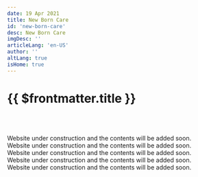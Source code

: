 ```yaml
---
date: 19 Apr 2021
title: New Born Care
id: 'new-born-care'
desc: New Born Care
imgDesc: ''
articleLang: 'en-US'
author: ''
altLang: true
isHome: true
---
```


<altLang />

# {{ $frontmatter.title }}

<br/><br/>

Website under construction and the contents will be added soon.  
Website under construction and the contents will be added soon.  
Website under construction and the contents will be added soon.  
Website under construction and the contents will be added soon.  
Website under construction and the contents will be added soon.  

<br/><br/>

<style>
   
</style>